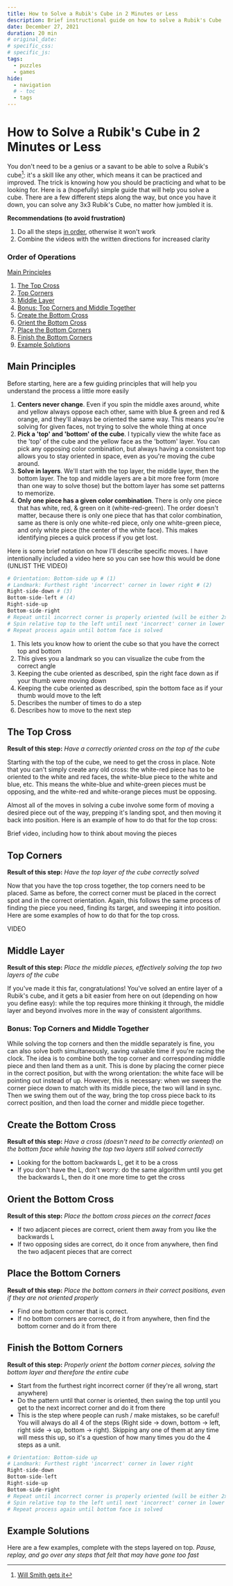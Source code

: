 ```yaml
---
title: How to Solve a Rubik's Cube in 2 Minutes or Less
description: Brief instructional guide on how to solve a Rubik's Cube
date: December 27, 2021
duration: 20 min
# original_date:
# specific_css:
# specific_js:
tags:
  - puzzles
  - games
hide:
  - navigation
  # - toc
  - tags
---
```


# How to Solve a Rubik's Cube in 2 Minutes or Less

You don't need to be a genius or a savant to be able to solve a Rubik's cube[^1]: it's a skill like any other, which means it can be practiced and improved. The trick is knowing how you should be practicing and what to be looking for. Here is a (hopefully) simple guide that will help you solve a cube. There are a few different steps along the way, but once you have it down, you can solve any 3x3 Rubik's Cube, no matter how jumbled it is.

**Recommendations (to avoid frustration)**

1. Do all the steps <u>in order</u>, otherwise it won't work
2. Combine the videos with the written directions for increased clarity

### Order of Operations

[Main Principles](#main-principles)

1. [The Top Cross](#the-top-cross)
2. [Top Corners](#top-corners)
3. [Middle Layer](#middle-layer)
4. [Bonus: Top Corners and Middle Together](#bonus-top-corners-and-middle-together)
5. [Create the Bottom Cross](#create-the-bottom-cross)
6. [Orient the Bottom Cross](#orient-the-bottom-cross)
7. [Place the Bottom Corners](#place-the-bottom-corners)
8. [Finish the Bottom Corners](#finish-the-bottom-corners)
9. [Example Solutions](#example-solutions)

## Main Principles

Before starting, here are a few guiding principles that will help you understand the process a little more easily

1. **Centers never change**. Even if you spin the middle axes around, white and yellow always oppose each other, same with blue & green and red & orange, and they'll always be oriented the same way. This means you're solving for given faces, not trying to solve the whole thing at once
2. **Pick a 'top' and 'bottom' of the cube**. I typically view the white face as the 'top' of the cube and the yellow face as the 'bottom' layer. You can pick any opposing color combination, but always having a consistent top allows you to stay oriented in space, even as you're moving the cube around.
3. **Solve in layers**. We'll start with the top layer, the middle layer, then the bottom layer. The top and middle layers are a bit more free form (more than one way to solve those) but the bottom layer has some set patterns to memorize.
4. **Only one piece has a given color combination**. There is only one piece that has white, red, & green on it (white-red-green). The order doesn't matter, because there is only one piece that has that color combination, same as there is only one white-red piece, only one white-green piece, and only white piece (the center of the white face). This makes identifying pieces a quick process if you get lost.

Here is some brief notation on how I'll describe specific moves. I have intentionally included a video here so you can see how this would be done (UNLIST THE VIDEO)

```py title="Example Algorithm"
# Orientation: Bottom-side up # (1)
# Landmark: Furthest right 'incorrect' corner in lower right # (2)
Right-side-down # (3)
Bottom-side-left # (4)
Right-side-up
Bottom-side-right
# Repeat until incorrect corner is properly oriented (will be either 2x or 4x) # (5)
# Spin relative top to the left until next 'incorrect' corner in lower right # (6)
# Repeat process again until bottom face is solved
```

1. This lets you know how to orient the cube so that you have the correct top and bottom
2. This gives you a landmark so you can visualize the cube from the correct angle
3. Keeping the cube oriented as described, spin the right face down as if your thumb were moving down
4. Keeping the cube oriented as described, spin the bottom face as if your thumb would move to the left
5. Describes the number of times to do a step
6. Describes how to move to the next step

## The Top Cross

**Result of this step:** _Have a correctly oriented cross on the top of the cube_

Starting with the top of the cube, we need to get the cross in place. Note that you can't simply create any old cross: the white-red piece has to be oriented to the white and red faces, the white-blue piece to the white and blue, etc. This means the white-blue and white-green pieces must be opposing, and the white-red and white-orange pieces must be opposing.

Almost all of the moves in solving a cube involve some form of moving a desired piece out of the way, prepping it's landing spot, and then moving it back into position. Here is an example of how to do that for the top cross:

Brief video, including how to think about moving the pieces

## Top Corners

**Result of this step:** _Have the top layer of the cube correctly solved_

Now that you have the top cross together, the top corners need to be placed. Same as before, the correct corner must be placed in the correct spot and in the correct orientation. Again, this follows the same process of finding the piece you need, finding its target, and sweeping it into position. Here are some examples of how to do that for the top cross.

VIDEO

## Middle Layer

**Result of this step:** _Place the middle pieces, effectively solving the top two layers of the cube_

If you've made it this far, congratulations! You've solved an entire layer of a Rubik's cube, and it gets a bit easier from here on out (depending on how you define easy): while the top requires more thinking it through, the middle layer and beyond involves more in the way of consistent algorithms.

### Bonus: Top Corners and Middle Together

While solving the top corners and then the middle separately is fine, you can also solve both simultaneously, saving valuable time if you're racing the clock. The idea is to combine both the top corner and corresponding middle piece and then land them as a unit. This is done by placing the corner piece in the correct position, but with the wrong orientation: the white face will be pointing out instead of up. However, this is necessary: when we sweep the corner piece down to match with its middle piece, the two will land in sync. Then we swing them out of the way, bring the top cross piece back to its correct position, and then load the corner and middle piece together.

## Create the Bottom Cross

**Result of this step:** _Have a cross (doesn't need to be correctly oriented) on the bottom face while having the top two layers still solved correctly_

- Looking for the bottom backwards L, get it to be a cross
- If you don't have the L, don't worry: do the same algorithm until you get the backwards L, then do it one more time to get the cross

## Orient the Bottom Cross

**Result of this step:** _Place the bottom cross pieces on the correct faces_

- If two adjacent pieces are correct, orient them away from you like the backwards L
- If two opposing sides are correct, do it once from anywhere, then find the two adjacent pieces that are correct

## Place the Bottom Corners

**Result of this step:** _Place the bottom corners in their correct positions, even if they are not oriented properly_

- Find one bottom corner that is correct.
- If no bottom corners are correct, do it from anywhere, then find the bottom corner and do it from there

## Finish the Bottom Corners

**Result of this step:** _Properly orient the bottom corner pieces, solving the bottom layer and therefore the entire cube_

- Start from the furthest right incorrect corner (if they're all wrong, start anywhere)
- Do the pattern until that corner is oriented, then swing the top until you get to the next incorrect corner and do it from there
- This is the step where people can rush / make mistakes, so be careful! You will always do all 4 of the steps (Right side -> down, bottom -> left, right side -> up, bottom -> right). Skipping any one of them at any time will mess this up, so it's a question of how many times you do the 4 steps as a unit.

```py title="Finish the bottom corners"
# Orientation: Bottom-side up
# Landmark: Furthest right 'incorrect' corner in lower right
Right-side-down
Bottom-side-left
Right-side-up
Bottom-side-right
# Repeat until incorrect corner is properly oriented (will be either 2x or 4x)
# Spin relative top to the left until next 'incorrect' corner in lower right
# Repeat process again until bottom face is solved
```

## Example Solutions

Here are a few examples, complete with the steps layered on top. _Pause, replay, and go over any steps that felt that may have gone too fast_

[^1]: <a href='https://www.youtube.com/watch?v=V8Dm3OfSn4w' target='_blank'>Will Smith gets it</a>
